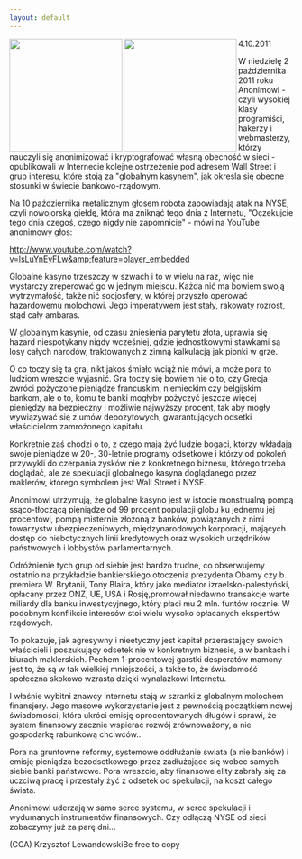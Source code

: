 ```yaml
---
layout: default
---
```

<img src="{{site.baseurl}}\articles\pictures\465.anonimowy.jpg" align="left" HSPACE=”50” VSPACE=”50” width="200"><img src="{{site.baseurl}}\articles\pictures\.jpg" align="left" HSPACE=”50” VSPACE=”50” width="200"><!--83--><p>
4.10.2011</p><p>W niedzielę 2 października 2011 roku Anonimowi - czyli wysokiej klasy programiści, hakerzy i webmasterzy, którzy nauczyli się anonimizować i kryptografować własną obecność w sieci - opublikowali w Internecie kolejne ostrzeżenie pod adresem Wall Street i grup interesu, które stoją za "globalnym kasynem", jak określa się obecne stosunki w świecie bankowo-rządowym.</p><p>Na 10 października metalicznym głosem robota zapowiadają atak na NYSE, czyli nowojorską giełdę, która ma zniknąć tego dnia z Internetu, "Oczekujcie tego dnia czegoś, czego nigdy nie zapomnicie" - mówi na YouTube anonimowy głos:</p><p><a href="http://www.youtube.com/watch?v=lsLuYnEyFLw&amp;feature=player_embedded" title="Komunikat Anonimowych" target="" style="border-width: 0px; margin: 0px; padding: 0px; color: black; text-decoration: none;">http://www.youtube.com/watch?v=lsLuYnEyFLw&amp;feature=player_embedded</a></p><p>Globalne kasyno trzeszczy w szwach i to w wielu na raz, więc nie wystarczy zreperować go w jednym miejscu. Każda nić ma bowiem swoją wytrzymałość, także nić socjosfery, w której przyszło operować hazardowemu molochowi. Jego imperatywem jest stały, rakowaty rozrost, stąd cały ambaras.</p><p>W globalnym kasynie, od czasu zniesienia parytetu złota, uprawia się hazard niespotykany nigdy wcześniej, gdzie jednostkowymi stawkami są losy całych narodów, traktowanych z zimną kalkulacją jak pionki w grze.</p><p>O co toczy się ta gra, nikt jakoś śmiało wciąż nie mówi, a może pora to ludziom wreszcie wyjaśnić. Gra toczy się bowiem nie o to, czy Grecja zwróci pożyczone pieniądze francuskim, niemieckim czy belgijskim bankom, ale o to, komu te banki mogłyby pożyczyć jeszcze więcej pieniędzy na bezpieczny i możliwie najwyższy procent, tak aby mogły wywiązywać się z umów depozytowych, gwarantujących odsetki właścicielom zamrożonego kapitału.</p><p>Konkretnie zaś chodzi o to, z czego mają żyć ludzie bogaci, którzy wkładają swoje pieniądze w 20-, 30-letnie programy odsetkowe i którzy od pokoleń przywykli do czerpania zysków nie z konkretnego biznesu, którego trzeba doglądać, ale ze spekulacji globalnego kasyna doglądanego przez maklerów, którego symbolem jest Wall Street i NYSE.</p><p>Anonimowi utrzymują, że globalne kasyno jest w istocie monstrualną pompą ssąco-tłoczącą pieniądze od 99 procent populacji globu ku jednemu jej procentowi, pompą misternie złożoną z banków, powiązanych z nimi towarzystw ubezpieczeniowych, międzynarodowych korporacji, mających dostęp do niebotycznych linii kredytowych oraz wysokich urzędników państwowych i lobbystów parlamentarnych.</p><p>Odróżnienie tych grup od siebie jest bardzo trudne, co obserwujemy ostatnio na przykładzie bankierskiego otoczenia prezydenta Obamy czy b. premiera W. Brytanii, Tony Blaira, który jako mediator izraelsko-palestyński, opłacany przez ONZ, UE, USA i Rosję,promował niedawno transakcje warte miliardy dla banku inwestycyjnego, który płaci mu 2 mln. funtów rocznie. W podobnym konflikcie interesów stoi wielu wysoko opłacanych ekspertów rządowych.</p><p>To pokazuje, jak agresywny i nieetyczny jest kapitał przerastający swoich właścicieli i poszukujący odsetek nie w konkretnym biznesie, a w bankach i biurach maklerskich. Pechem 1-procentowej garstki desperatów mamony jest to, że są w tak wielkiej mniejszości, a także to, że świadomość społeczna skokowo wzrasta dzięki wynalazkowi Internetu.</p><p>I właśnie wybitni znawcy Internetu stają w szranki z globalnym molochem finansjery. Jego masowe wykorzystanie jest z pewnością początkiem nowej świadomości, która ukróci emisję oprocentowanych długów i sprawi, że system finansowy zacznie wspierać rozwój zrównoważony, a nie gospodarkę rabunkową chciwców..</p><p>Pora na gruntowne reformy, systemowe oddłużanie świata (a nie banków) i emisję pieniądza bezodsetkowego przez zadłużające się wobec samych siebie banki państwowe. Pora wreszcie, aby finansowe elity zabrały się za uczciwą pracę i przestały żyć z odsetek od spekulacji, na koszt całego świata.</p><p>Anonimowi uderzają w samo serce systemu, w serce spekulacji i wydumanych instrumentów finansowych. Czy odłączą NYSE od sieci zobaczymy już za parę dni...</p><p>(CCA) Krzysztof LewandowskiBe free to copy</p>